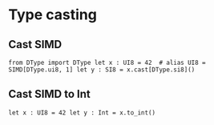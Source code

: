 # Type casting

## Cast SIMD

` from DType import DType
let x : UI8 = 42  # alias UI8 = SIMD[DType.ui8, 1]
let y : SI8 = x.cast[DType.si8]()
`

## Cast SIMD to Int

` let x : UI8 = 42
let y : Int = x.to_int() 
`
